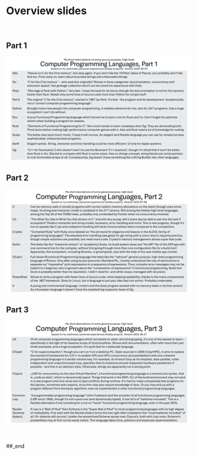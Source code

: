 # Overview slides

<br/>

## Part 1

![plot](./Computer%20Programming%20Languages%2C%20Part%201.png)

## Part 2

![plot](./Computer%20Programming%20Languages%2C%20Part%202.png)

## Part 3

![plot](./Computer%20Programming%20Languages%2C%20Part%203.png)

<br/>

##_end
